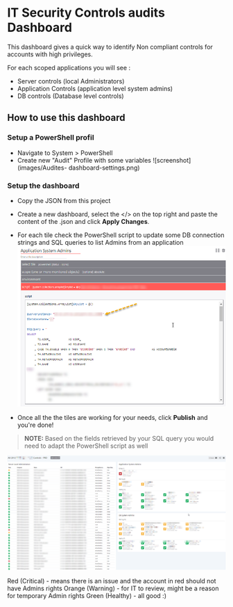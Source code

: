 # IT Security Controls audits Dashboard
This dashboard gives a quick way to identify Non compliant controls for accounts with high privileges.

For each scoped applications you will see :	
- Server controls (local Administrators)
- Application Controls (application level system admins)
- DB controls (Database level controls)

## How to use this dashboard
### Setup a PowerShell profil
- Navigate to System > PowerShell
- Create new "Audit" Profile with some variables
![screenshot](images/Audites- dashboard-settings.png)

### Setup the dashboard
- Copy the JSON from this project
- Create a new dashboard, select the </> on the top right and paste the content of the .json and click **Apply Changes**.
- For each tile check the PowerShell script to update some DB connection strings and SQL queries to list Admins from an application
![screenshot](images/Queries-tiles.png)

- Once all the the tiles are working for your needs, click **Publish** and you're done!

> **NOTE:**  Based on the fields retrieved by your SQL query you would need to adapt the PowerShell script as well
  
![screenshot](IT-Auditing-dashboard.png)


Red (Critical) -  means there is an issue and the account in red should not have Admins rights
Orange (Warning)  - for IT to review, might be a reason for temporary Admin rights
Green (Healthy) - all good :) 
